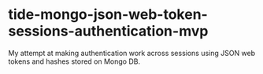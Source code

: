 # tide-mongo-json-web-token-sessions-authentication-mvp

My attempt at making authentication work across sessions using JSON web tokens and hashes stored on Mongo DB.